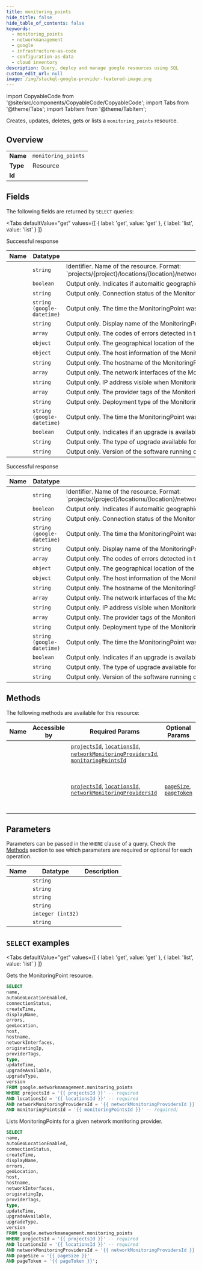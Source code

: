 ```yaml
--- 
title: monitoring_points
hide_title: false
hide_table_of_contents: false
keywords:
  - monitoring_points
  - networkmanagement
  - google
  - infrastructure-as-code
  - configuration-as-data
  - cloud inventory
description: Query, deploy and manage google resources using SQL
custom_edit_url: null
image: /img/stackql-google-provider-featured-image.png
---
```


import CopyableCode from '@site/src/components/CopyableCode/CopyableCode';
import Tabs from '@theme/Tabs';
import TabItem from '@theme/TabItem';

Creates, updates, deletes, gets or lists a <code>monitoring_points</code> resource.

## Overview
<table><tbody>
<tr><td><b>Name</b></td><td><code>monitoring_points</code></td></tr>
<tr><td><b>Type</b></td><td>Resource</td></tr>
<tr><td><b>Id</b></td><td><CopyableCode code="google.networkmanagement.monitoring_points" /></td></tr>
</tbody></table>

## Fields

The following fields are returned by `SELECT` queries:

<Tabs
    defaultValue="get"
    values={[
        { label: 'get', value: 'get' },
        { label: 'list', value: 'list' }
    ]}
>
<TabItem value="get">

Successful response

<table>
<thead>
    <tr>
    <th>Name</th>
    <th>Datatype</th>
    <th>Description</th>
    </tr>
</thead>
<tbody>
<tr>
    <td><CopyableCode code="name" /></td>
    <td><code>string</code></td>
    <td>Identifier. Name of the resource. Format: `projects/&#123;project&#125;/locations/&#123;location&#125;/networkMonitoringProviders/&#123;network_monitoring_provider&#125;/monitoringPoints/&#123;monitoring_point&#125;`</td>
</tr>
<tr>
    <td><CopyableCode code="autoGeoLocationEnabled" /></td>
    <td><code>boolean</code></td>
    <td>Output only. Indicates if automaitic geographic location is enabled for the MonitoringPoint.</td>
</tr>
<tr>
    <td><CopyableCode code="connectionStatus" /></td>
    <td><code>string</code></td>
    <td>Output only. Connection status of the MonitoringPoint.</td>
</tr>
<tr>
    <td><CopyableCode code="createTime" /></td>
    <td><code>string (google-datetime)</code></td>
    <td>Output only. The time the MonitoringPoint was created.</td>
</tr>
<tr>
    <td><CopyableCode code="displayName" /></td>
    <td><code>string</code></td>
    <td>Output only. Display name of the MonitoringPoint.</td>
</tr>
<tr>
    <td><CopyableCode code="errors" /></td>
    <td><code>array</code></td>
    <td>Output only. The codes of errors detected in the MonitoringPoint.</td>
</tr>
<tr>
    <td><CopyableCode code="geoLocation" /></td>
    <td><code>object</code></td>
    <td>Output only. The geographical location of the MonitoringPoint. ; (id: GeoLocation)</td>
</tr>
<tr>
    <td><CopyableCode code="host" /></td>
    <td><code>object</code></td>
    <td>Output only. The host information of the MonitoringPoint. (id: Host)</td>
</tr>
<tr>
    <td><CopyableCode code="hostname" /></td>
    <td><code>string</code></td>
    <td>Output only. The hostname of the MonitoringPoint.</td>
</tr>
<tr>
    <td><CopyableCode code="networkInterfaces" /></td>
    <td><code>array</code></td>
    <td>Output only. The network interfaces of the MonitoringPoint.</td>
</tr>
<tr>
    <td><CopyableCode code="originatingIp" /></td>
    <td><code>string</code></td>
    <td>Output only. IP address visible when MonitoringPoint connects to the provider.</td>
</tr>
<tr>
    <td><CopyableCode code="providerTags" /></td>
    <td><code>array</code></td>
    <td>Output only. The provider tags of the MonitoringPoint.</td>
</tr>
<tr>
    <td><CopyableCode code="type" /></td>
    <td><code>string</code></td>
    <td>Output only. Deployment type of the MonitoringPoint.</td>
</tr>
<tr>
    <td><CopyableCode code="updateTime" /></td>
    <td><code>string (google-datetime)</code></td>
    <td>Output only. The time the MonitoringPoint was updated.</td>
</tr>
<tr>
    <td><CopyableCode code="upgradeAvailable" /></td>
    <td><code>boolean</code></td>
    <td>Output only. Indicates if an upgrade is available for the MonitoringPoint.</td>
</tr>
<tr>
    <td><CopyableCode code="upgradeType" /></td>
    <td><code>string</code></td>
    <td>Output only. The type of upgrade available for the MonitoringPoint.</td>
</tr>
<tr>
    <td><CopyableCode code="version" /></td>
    <td><code>string</code></td>
    <td>Output only. Version of the software running on the MonitoringPoint.</td>
</tr>
</tbody>
</table>
</TabItem>
<TabItem value="list">

Successful response

<table>
<thead>
    <tr>
    <th>Name</th>
    <th>Datatype</th>
    <th>Description</th>
    </tr>
</thead>
<tbody>
<tr>
    <td><CopyableCode code="name" /></td>
    <td><code>string</code></td>
    <td>Identifier. Name of the resource. Format: `projects/&#123;project&#125;/locations/&#123;location&#125;/networkMonitoringProviders/&#123;network_monitoring_provider&#125;/monitoringPoints/&#123;monitoring_point&#125;`</td>
</tr>
<tr>
    <td><CopyableCode code="autoGeoLocationEnabled" /></td>
    <td><code>boolean</code></td>
    <td>Output only. Indicates if automaitic geographic location is enabled for the MonitoringPoint.</td>
</tr>
<tr>
    <td><CopyableCode code="connectionStatus" /></td>
    <td><code>string</code></td>
    <td>Output only. Connection status of the MonitoringPoint.</td>
</tr>
<tr>
    <td><CopyableCode code="createTime" /></td>
    <td><code>string (google-datetime)</code></td>
    <td>Output only. The time the MonitoringPoint was created.</td>
</tr>
<tr>
    <td><CopyableCode code="displayName" /></td>
    <td><code>string</code></td>
    <td>Output only. Display name of the MonitoringPoint.</td>
</tr>
<tr>
    <td><CopyableCode code="errors" /></td>
    <td><code>array</code></td>
    <td>Output only. The codes of errors detected in the MonitoringPoint.</td>
</tr>
<tr>
    <td><CopyableCode code="geoLocation" /></td>
    <td><code>object</code></td>
    <td>Output only. The geographical location of the MonitoringPoint. ; (id: GeoLocation)</td>
</tr>
<tr>
    <td><CopyableCode code="host" /></td>
    <td><code>object</code></td>
    <td>Output only. The host information of the MonitoringPoint. (id: Host)</td>
</tr>
<tr>
    <td><CopyableCode code="hostname" /></td>
    <td><code>string</code></td>
    <td>Output only. The hostname of the MonitoringPoint.</td>
</tr>
<tr>
    <td><CopyableCode code="networkInterfaces" /></td>
    <td><code>array</code></td>
    <td>Output only. The network interfaces of the MonitoringPoint.</td>
</tr>
<tr>
    <td><CopyableCode code="originatingIp" /></td>
    <td><code>string</code></td>
    <td>Output only. IP address visible when MonitoringPoint connects to the provider.</td>
</tr>
<tr>
    <td><CopyableCode code="providerTags" /></td>
    <td><code>array</code></td>
    <td>Output only. The provider tags of the MonitoringPoint.</td>
</tr>
<tr>
    <td><CopyableCode code="type" /></td>
    <td><code>string</code></td>
    <td>Output only. Deployment type of the MonitoringPoint.</td>
</tr>
<tr>
    <td><CopyableCode code="updateTime" /></td>
    <td><code>string (google-datetime)</code></td>
    <td>Output only. The time the MonitoringPoint was updated.</td>
</tr>
<tr>
    <td><CopyableCode code="upgradeAvailable" /></td>
    <td><code>boolean</code></td>
    <td>Output only. Indicates if an upgrade is available for the MonitoringPoint.</td>
</tr>
<tr>
    <td><CopyableCode code="upgradeType" /></td>
    <td><code>string</code></td>
    <td>Output only. The type of upgrade available for the MonitoringPoint.</td>
</tr>
<tr>
    <td><CopyableCode code="version" /></td>
    <td><code>string</code></td>
    <td>Output only. Version of the software running on the MonitoringPoint.</td>
</tr>
</tbody>
</table>
</TabItem>
</Tabs>

## Methods

The following methods are available for this resource:

<table>
<thead>
    <tr>
    <th>Name</th>
    <th>Accessible by</th>
    <th>Required Params</th>
    <th>Optional Params</th>
    <th>Description</th>
    </tr>
</thead>
<tbody>
<tr>
    <td><a href="#get"><CopyableCode code="get" /></a></td>
    <td><CopyableCode code="select" /></td>
    <td><a href="#parameter-projectsId"><code>projectsId</code></a>, <a href="#parameter-locationsId"><code>locationsId</code></a>, <a href="#parameter-networkMonitoringProvidersId"><code>networkMonitoringProvidersId</code></a>, <a href="#parameter-monitoringPointsId"><code>monitoringPointsId</code></a></td>
    <td></td>
    <td>Gets the MonitoringPoint resource.</td>
</tr>
<tr>
    <td><a href="#list"><CopyableCode code="list" /></a></td>
    <td><CopyableCode code="select" /></td>
    <td><a href="#parameter-projectsId"><code>projectsId</code></a>, <a href="#parameter-locationsId"><code>locationsId</code></a>, <a href="#parameter-networkMonitoringProvidersId"><code>networkMonitoringProvidersId</code></a></td>
    <td><a href="#parameter-pageSize"><code>pageSize</code></a>, <a href="#parameter-pageToken"><code>pageToken</code></a></td>
    <td>Lists MonitoringPoints for a given network monitoring provider.</td>
</tr>
</tbody>
</table>

## Parameters

Parameters can be passed in the `WHERE` clause of a query. Check the [Methods](#methods) section to see which parameters are required or optional for each operation.

<table>
<thead>
    <tr>
    <th>Name</th>
    <th>Datatype</th>
    <th>Description</th>
    </tr>
</thead>
<tbody>
<tr id="parameter-locationsId">
    <td><CopyableCode code="locationsId" /></td>
    <td><code>string</code></td>
    <td></td>
</tr>
<tr id="parameter-monitoringPointsId">
    <td><CopyableCode code="monitoringPointsId" /></td>
    <td><code>string</code></td>
    <td></td>
</tr>
<tr id="parameter-networkMonitoringProvidersId">
    <td><CopyableCode code="networkMonitoringProvidersId" /></td>
    <td><code>string</code></td>
    <td></td>
</tr>
<tr id="parameter-projectsId">
    <td><CopyableCode code="projectsId" /></td>
    <td><code>string</code></td>
    <td></td>
</tr>
<tr id="parameter-pageSize">
    <td><CopyableCode code="pageSize" /></td>
    <td><code>integer (int32)</code></td>
    <td></td>
</tr>
<tr id="parameter-pageToken">
    <td><CopyableCode code="pageToken" /></td>
    <td><code>string</code></td>
    <td></td>
</tr>
</tbody>
</table>

## `SELECT` examples

<Tabs
    defaultValue="get"
    values={[
        { label: 'get', value: 'get' },
        { label: 'list', value: 'list' }
    ]}
>
<TabItem value="get">

Gets the MonitoringPoint resource.

```sql
SELECT
name,
autoGeoLocationEnabled,
connectionStatus,
createTime,
displayName,
errors,
geoLocation,
host,
hostname,
networkInterfaces,
originatingIp,
providerTags,
type,
updateTime,
upgradeAvailable,
upgradeType,
version
FROM google.networkmanagement.monitoring_points
WHERE projectsId = '{{ projectsId }}' -- required
AND locationsId = '{{ locationsId }}' -- required
AND networkMonitoringProvidersId = '{{ networkMonitoringProvidersId }}' -- required
AND monitoringPointsId = '{{ monitoringPointsId }}' -- required;
```
</TabItem>
<TabItem value="list">

Lists MonitoringPoints for a given network monitoring provider.

```sql
SELECT
name,
autoGeoLocationEnabled,
connectionStatus,
createTime,
displayName,
errors,
geoLocation,
host,
hostname,
networkInterfaces,
originatingIp,
providerTags,
type,
updateTime,
upgradeAvailable,
upgradeType,
version
FROM google.networkmanagement.monitoring_points
WHERE projectsId = '{{ projectsId }}' -- required
AND locationsId = '{{ locationsId }}' -- required
AND networkMonitoringProvidersId = '{{ networkMonitoringProvidersId }}' -- required
AND pageSize = '{{ pageSize }}'
AND pageToken = '{{ pageToken }}';
```
</TabItem>
</Tabs>
